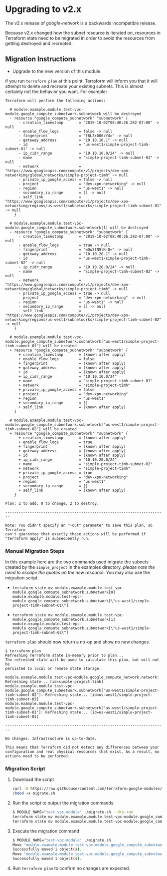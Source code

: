 # Upgrading to v2.x

The v2.x release of _google-network_ is a backwards incompatible
release.

Because v2.x changed how the subnet resource is iterated on, resources in Terraform state need to be migrated in order to avoid the resources from getting destroyed and recreated.

## Migration Instructions

-   Upgrade to the new version of this module.

if you run `terraform plan` at this point. Terraform will inform you that it will attempt to delete and recreate your existing subnets. This is almost certainly not the behavior you want. For example:

```Shell
Terraform will perform the following actions:

  # module.example.module.test-vpc-module.google_compute_subnetwork.subnetwork will be destroyed
  - resource "google_compute_subnetwork" "subnetwork" {
      - creation_timestamp       = "2019-10-02T08:40:26.282-07:00" -> null
      - enable_flow_logs         = false -> null
      - fingerprint              = "f8LZx006zY4=" -> null
      - gateway_address          = "10.10.10.1" -> null
      - id                       = "us-west1/simple-project-timh-subnet-01" -> null
      - ip_cidr_range            = "10.10.10.0/24" -> null
      - name                     = "simple-project-timh-subnet-01" -> null
      - network                  = "https://www.googleapis.com/compute/v1/projects/dev-xpn-networking/global/networks/simple-project-timh" -> null
      - private_ip_google_access = false -> null
      - project                  = "dev-xpn-networking" -> null
      - region                   = "us-west1" -> null
      - secondary_ip_range       = [] -> null
      - self_link                = "https://www.googleapis.com/compute/v1/projects/dev-xpn-networking/regions/us-west1/subnetworks/simple-project-timh-subnet-01" -> null
    }

  # module.example.module.test-vpc-module.google_compute_subnetwork.subnetwork[1] will be destroyed
  - resource "google_compute_subnetwork" "subnetwork" {
      - creation_timestamp       = "2019-10-02T08:40:26.292-07:00" -> null
      - enable_flow_logs         = true -> null
      - fingerprint              = "wOwStN9lK-Q=" -> null
      - gateway_address          = "10.10.20.1" -> null
      - id                       = "us-west1/simple-project-timh-subnet-02" -> null
      - ip_cidr_range            = "10.10.20.0/24" -> null
      - name                     = "simple-project-timh-subnet-02" -> null
      - network                  = "https://www.googleapis.com/compute/v1/projects/dev-xpn-networking/global/networks/simple-project-timh" -> null
      - private_ip_google_access = true -> null
      - project                  = "dev-xpn-networking" -> null
      - region                   = "us-west1" -> null
      - secondary_ip_range       = [] -> null
      - self_link                = "https://www.googleapis.com/compute/v1/projects/dev-xpn-networking/regions/us-west1/subnetworks/simple-project-timh-subnet-02" -> null
    }

  # module.example.module.test-vpc-module.google_compute_subnetwork.subnetwork["us-west1/simple-project-timh-subnet-01"] will be created
  + resource "google_compute_subnetwork" "subnetwork" {
      + creation_timestamp       = (known after apply)
      + enable_flow_logs         = false
      + fingerprint              = (known after apply)
      + gateway_address          = (known after apply)
      + id                       = (known after apply)
      + ip_cidr_range            = "10.10.10.0/24"
      + name                     = "simple-project-timh-subnet-01"
      + network                  = "simple-project-timh"
      + private_ip_google_access = false
      + project                  = "dev-xpn-networking"
      + region                   = "us-west1"
      + secondary_ip_range       = []
      + self_link                = (known after apply)
    }

  # module.example.module.test-vpc-module.google_compute_subnetwork.subnetwork["us-west1/simple-project-timh-subnet-02"] will be created
  + resource "google_compute_subnetwork" "subnetwork" {
      + creation_timestamp       = (known after apply)
      + enable_flow_logs         = true
      + fingerprint              = (known after apply)
      + gateway_address          = (known after apply)
      + id                       = (known after apply)
      + ip_cidr_range            = "10.10.20.0/24"
      + name                     = "simple-project-timh-subnet-02"
      + network                  = "simple-project-timh"
      + private_ip_google_access = true
      + project                  = "dev-xpn-networking"
      + region                   = "us-west1"
      + secondary_ip_range       = []
      + self_link                = (known after apply)
    }

Plan: 2 to add, 0 to change, 2 to destroy.

------------------------------------------------------------------------

Note: You didn't specify an "-out" parameter to save this plan, so Terraform
can't guarantee that exactly these actions will be performed if
"terraform apply" is subsequently run.
```

### Manual Migration Steps

In this example here are the two commands used migrate the subnets created by the `simple_project` in the examples directory.  _please note the need to escape the quotes on the new resource_. You may also use the migration script.

-   `terraform state mv module.example.module.test-vpc-module.google_compute_subnetwork.subnetwork[0] module.example.module.test-vpc-module.google_compute_subnetwork.subnetwork[\"us-west1/simple-project-timh-subnet-01\"]`

-   `terraform state mv module.example.module.test-vpc-module.google_compute_subnetwork.subnetwork[1] module.example.module.test-vpc-module.google_compute_subnetwork.subnetwork[\"us-west1/simple-project-timh-subnet-02\"]`

`terraform plan` should now return a no-op and show no new changes.

```Shell
$ terraform plan
Refreshing Terraform state in-memory prior to plan...
The refreshed state will be used to calculate this plan, but will not be
persisted to local or remote state storage.

module.example.module.test-vpc-module.google_compute_network.network: Refreshing state... [id=simple-project-timh]
module.example.module.test-vpc-module.google_compute_subnetwork.subnetwork["us-west1/simple-project-timh-subnet-02"]: Refreshing state... [id=us-west1/simple-project-timh-subnet-02]
module.example.module.test-vpc-module.google_compute_subnetwork.subnetwork["us-west1/simple-project-timh-subnet-01"]: Refreshing state... [id=us-west1/simple-project-timh-subnet-01]

------------------------------------------------------------------------

No changes. Infrastructure is up-to-date.

This means that Terraform did not detect any differences between your
configuration and real physical resources that exist. As a result, no
actions need to be performed.
```

### Migration Script

1.  Download the script

    ```sh
    curl -O https://raw.githubusercontent.com/terraform-google-modules/terraform-google-network/master/scripts/migrate.sh
    chmod +x migrate.sh
    ```

2.  Run the script to output the migration commands:

    ```sh
    $ MODULE_NAME="test-vpc-module" ./migrate.sh --dry-run
    terraform state mv module.example.module.test-vpc-module.google_compute_subnetwork.subnetwork[0] module.example.module.test-vpc-module.google_compute_subnetwork.subnetwork[\"us-west1/simple-project-timh-subnet-01\"]
    terraform state mv module.example.module.test-vpc-module.google_compute_subnetwork.subnetwork[1] module.example.module.test-vpc-module.google_compute_subnetwork.subnetwork[\"us-west1/simple-project-timh-subnet-02\"]
    ```

3.  Execute the migration command

    ```sh
    $ MODULE_NAME="test-vpc-module" ./migrate.sh
    Move "module.example.module.test-vpc-module.google_compute_subnetwork.subnetwork[0]" to "module.example.module.test-vpc-module.google_compute_subnetwork.subnetwork[\"us-west1/simple-project-timh-subnet-01\"]"
    Successfully moved 1 object(s).
    Move "module.example.module.test-vpc-module.google_compute_subnetwork.subnetwork[1]" to "module.example.module.test-vpc-module.google_compute_subnetwork.subnetwork[\"us-west1/simple-project-timh-subnet-02\"]"
    Successfully moved 1 object(s).
    ```

4.  Run `terraform plan` to confirm no changes are expected.

